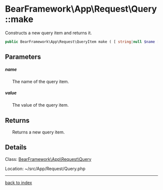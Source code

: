 # BearFramework\App\Request\Query::make

Constructs a new query item and returns it.

```php
public BearFramework\App\Request\QueryItem make ( [ string|null $name [, string|null $value ]] )
```

## Parameters

##### name

&nbsp;&nbsp;&nbsp;&nbsp;&nbsp;&nbsp;The name of the query item.

##### value

&nbsp;&nbsp;&nbsp;&nbsp;&nbsp;&nbsp;The value of the query item.

## Returns

&nbsp;&nbsp;&nbsp;&nbsp;&nbsp;&nbsp;Returns a new query item.

## Details

Class: [BearFramework\App\Request\Query](bearframework.app.request.query.class.md)

Location: ~/src/App/Request/Query.php

---

[back to index](index.md)

